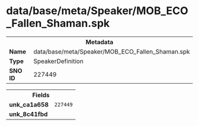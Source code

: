 <h1>data/base/meta/Speaker/MOB_ECO_Fallen_Shaman.spk</h1><table><tr><th colspan="100%">Metadata</th></tr><tr><td><b>Name</b></td><td>data/base/meta/Speaker/MOB_ECO_Fallen_Shaman.spk</td></tr><tr><td><b>Type</b></td><td>SpeakerDefinition</td></tr><tr><td><b>SNO ID</b></td><td>227449</td></tr></table>

<table><tr><th colspan="100%">Fields</th></tr><tr><td><b>unk_ca1a658</b></td><td><code>227449</code></td></tr><tr><td><b>unk_8c41fbd</b></td><td></td></tr></table>

